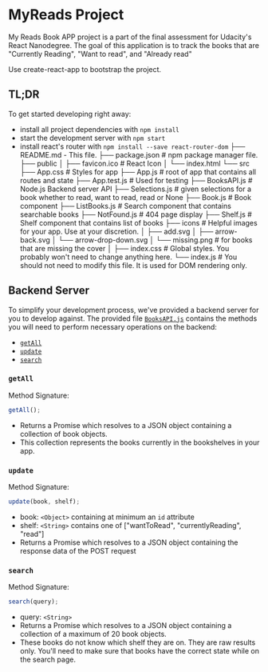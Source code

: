 # MyReads Project

My Reads Book APP project is a part of the final assessment for Udacity's React Nanodegree. The goal of this application is to track the books that are "Currently Reading", "Want to read", and "Already read"

Use create-react-app to bootstrap the project.

## TL;DR

To get started developing right away:

- install all project dependencies with `npm install`
- start the development server with `npm start`
- install react's router with `npm install --save react-router-dom`
  ├── README.md - This file.
  ├── package.json # npm package manager file.
  ├── public
  │ ├── favicon.ico # React Icon
  │ └── index.html
  └── src
  ├── App.css # Styles for app
  ├── App.js # root of app that contains all routes and state
  ├── App.test.js # Used for testing
  ├── BooksAPI.js # Node.js Backend server API
  ├── Selections.js # given selections for a book whether to read, want to read, read or None
  ├── Book.js # Book component
  ├── ListBooks.js # Search component that contains searchable books
  ├── NotFound.js # 404 page display
  ├── Shelf.js # Shelf component that contains list of books
  ├── icons # Helpful images for your app. Use at your discretion.
  │ ├── add.svg
  │ ├── arrow-back.svg
  │ └── arrow-drop-down.svg
  │ └── missing.png # for books that are missing the cover
  │
  ├── index.css # Global styles. You probably won't need to change anything here.
  └── index.js # You should not need to modify this file. It is used for DOM rendering only.

## Backend Server

To simplify your development process, we've provided a backend server for you to develop against. The provided file [`BooksAPI.js`](src/BooksAPI.js) contains the methods you will need to perform necessary operations on the backend:

- [`getAll`](#getall)
- [`update`](#update)
- [`search`](#search)

### `getAll`

Method Signature:

```js
getAll();
```

- Returns a Promise which resolves to a JSON object containing a collection of book objects.
- This collection represents the books currently in the bookshelves in your app.

### `update`

Method Signature:

```js
update(book, shelf);
```

- book: `<Object>` containing at minimum an `id` attribute
- shelf: `<String>` contains one of ["wantToRead", "currentlyReading", "read"]
- Returns a Promise which resolves to a JSON object containing the response data of the POST request

### `search`

Method Signature:

```js
search(query);
```

- query: `<String>`
- Returns a Promise which resolves to a JSON object containing a collection of a maximum of 20 book objects.
- These books do not know which shelf they are on. They are raw results only. You'll need to make sure that books have the correct state while on the search page.
